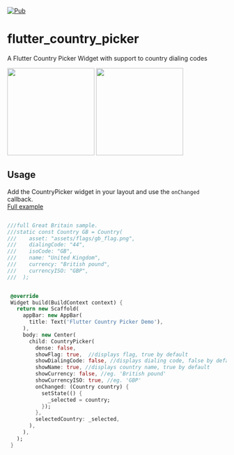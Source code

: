 [![Pub](https://img.shields.io/badge/Pub-0.1.4-orange.svg?style=flat-square)](https://pub.dartlang.org/packages/flutter_country_picker)

# flutter_country_picker
A Flutter Country Picker Widget with support to country dialing codes

<img src="https://github.com/biessek/flutter_country_picker/blob/master/example/img/1.png?raw=true" width="200"/>  
<img src="https://github.com/biessek/flutter_country_picker/blob/master/example/img/2.png?raw=true" width="200"/>

## Usage

Add the CountryPicker widget in your layout and use the `onChanged` callback.  
[Full example](https://github.com/biessek/flutter_country_picker/tree/master/example)

 ```dart
 
///full Great Britain sample.
///static const Country GB = Country(
///    asset: "assets/flags/gb_flag.png",
///    dialingCode: "44",
///    isoCode: "GB",
///    name: "United Kingdom",
///    currency: "British pound",
///    currencyISO: "GBP",
///  );


  @override
  Widget build(BuildContext context) {
    return new Scaffold(
      appBar: new AppBar(
        title: Text('Flutter Country Picker Demo'),
      ),
      body: new Center(
        child: CountryPicker(
          dense: false,
          showFlag: true,  //displays flag, true by default
          showDialingCode: false, //displays dialing code, false by default
          showName: true, //displays country name, true by default
          showCurrency: false, //eg. 'British pound'
          showCurrencyISO: true, //eg. 'GBP'
          onChanged: (Country country) {
            setState(() {
              _selected = country;
            });
          },
          selectedCountry: _selected,
        ),
      ),
    );
  }

 ```

